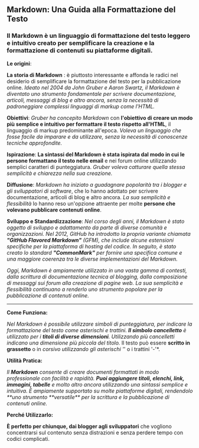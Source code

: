 ## Markdown: Una Guida alla Formattazione del Testo

### Il Markdown è un linguaggio di formattazione del testo leggero e intuitivo creato per semplificare la creazione e la formattazione di contenuti su piattaforme digitali.

**Le origini**:

**La storia di Markdown** : è piuttosto interessante e affonda le radici nel desiderio di semplificare la formattazione del testo per la pubblicazione online.
_Ideato nel 2004 da John Gruber e Aaron Swartz, il Markdown è diventato uno strumento fondamentale per scrivere documentazione, articoli, messaggi di blog e altro ancora, senza la necessità di padroneggiare complessi linguaggi di markup come l'HTML._

**Obiettivi**: _Gruber ha concepito Markdown_ con **l'obiettivo di creare un modo più semplice e intuitivo per formattare il testo rispetto all'HTML**, il linguaggio di markup predominante all'epoca.
_Voleva un linguaggio che fosse facile da imparare e da utilizzare, senza la necessità di conoscenze tecniche approfondite._

**Ispirazione**: **La sintassi del Markdown è stata ispirata dal modo in cui le persone formattano il testo nelle email** e nei forum online utilizzando semplici caratteri di punteggiatura. _Gruber voleva catturare quella stessa semplicità e chiarezza nella sua creazione._

**Diffusione**: _Markdown ha iniziato a guadagnare popolarità tra i blogger e gli sviluppatori di software_, che lo hanno adottato per scrivere documentazione, articoli di blog e altro ancora. _La sua semplicità e flessibilità_ lo hanno reso un'opzione attraente per molte **persone che volevano pubblicare contenuti online**.

**Sviluppo e Standardizzazione**: _Nel corso degli anni, il Markdown è stato oggetto di sviluppo e adattamento da parte di diverse comunità e organizzazioni. Nel 2012, GitHub ha introdotto la propria variante chiamata **"GitHub Flavored Markdown"** (GFM), che include alcune estensioni specifiche per la piattaforma di hosting del codice. In seguito, è stato creato lo standard **"CommonMark"** per fornire una specifica comune e una maggiore coerenza tra le diverse implementazioni del Markdown._

_Oggi, Markdown è ampiamente utilizzato in una vasta gamma di contesti, dalla scrittura di documentazione tecnica al blogging, dalla composizione di messaggi sui forum alla creazione di pagine web. La sua semplicità e flessibilità continuano a renderlo uno strumento popolare per la pubblicazione di contenuti online._

---

**Come Funziona:**

_Nel Markdown è possibile utilizzare simboli di punteggiatura, per indicare la formattazione del testo come asterischi e trattini. **Il simbolo cancelletto** è utilizzato per i **titoli di diverse dimensioni**. Utilizzando più cancelletti indicano una dimensione più piccola del titolo._
Il testo può essere **scritto in grassetto** o in _corsivo utilizzando gli asterischi '_' o i trattini '-'\*.

**Utilità Pratica:**

_Il **Markdown** consente di creare documenti formattati in modo professionale con facilità e rapidità. **Puoi aggiungere titoli, elenchi, link, immagini, tabelle** e molto altro ancora utilizzando una sintassi semplice e intuitiva. È ampiamente supportato su molte piattaforme digitali, rendendolo **uno strumento **versatile\*\* per la scrittura e la pubblicazione di contenuti online._

**Perché Utilizzarlo:**

**È perfetto per chiunque, dai blogger agli sviluppatori** che vogliono concentrarsi sul contenuto senza distrazioni e senza perdere tempo con codici complicati.
